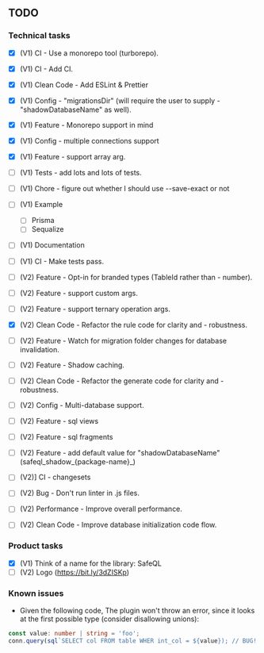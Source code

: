## TODO

### Technical tasks
 - [x] (V1) CI - Use a monorepo tool (turborepo).
 - [x] (V1) CI - Add CI.
 - [x] (V1) Clean Code - Add ESLint & Prettier
 - [x] (V1) Config - "migrationsDir" (will require the user to supply  - "shadowDatabaseName" as well).
 - [x] (V1) Feature - Monorepo support in mind
 - [x] (V1) Config - multiple connections support
 - [x] (V1) Feature - support array arg.
 - [ ] (V1) Tests - add lots and lots of tests.
 - [ ] (V1) Chore - figure out whether I should use --save-exact or not
 - [ ] (V1) Example
    - [ ] Prisma
    - [ ] Sequalize
 - [ ] (V1) Documentation
 - [ ] (V1) CI - Make tests pass.

 - [ ] (V2) Feature - Opt-in for branded types (TableId rather than  - number).
 - [ ] (V2) Feature - support custom args.
 - [ ] (V2) Feature - support ternary operation args.
 - [x] (V2) Clean Code - Refactor the rule code for clarity and  - robustness.
 - [ ] (V2) Feature - Watch for migration folder changes for database invalidation.
 - [ ] (V2) Feature - Shadow caching.
 - [ ] (V2) Clean Code - Refactor the generate code for clarity and  - robustness.
 - [ ] (V2) Config - Multi-database support.
 - [ ] (V2) Feature - sql views
 - [ ] (V2) Feature - sql fragments
 - [ ] (V2) Feature - add default value for "shadowDatabaseName" (safeql_shadow_{package-name}_)
 - [ ] (V2)] CI - changesets
 - [ ] (V2) Bug - Don't run linter in .js files.
 - [ ] (V2) Performance - Improve overall performance.
 - [ ] (V2) Clean Code - Improve database initialization code flow.

### Product tasks
 - [x] (V1) Think of a name for the library: SafeQL
 - [ ] (V2) Logo (https://bit.ly/3dZISKp)

### Known issues
- Given the following code, The plugin won't throw an error, since it looks at the first possible type (consider disallowing unions):
```ts
const value: number | string = 'foo';
conn.query(sql`SELECT col FROM table WHER int_col = ${value}); // BUG!
``` 